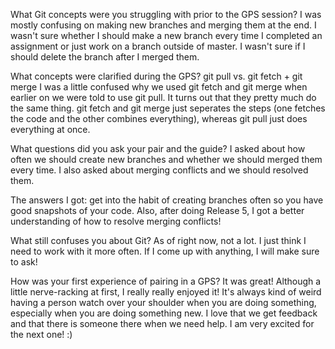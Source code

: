 What Git concepts were you struggling with prior to the GPS session?
I was mostly confusing on making new branches and merging them at the end. I wasn't sure whether I should make a new branch every time I completed an assignment or just work on a branch outside of master. I wasn't sure if I should delete the branch after I merged them.

What concepts were clarified during the GPS?
git pull vs. git fetch + git merge
I was a little confused why we used git fetch and git merge when earlier on we were told to use git pull. It turns out that they pretty much do the same thing. git fetch and git merge just seperates the steps (one fetches the code and the other combines everything), whereas git pull just does everything at once.

What questions did you ask your pair and the guide?
I asked about how often we should create new branches and whether we should merged them every time. I also asked about merging conflicts and we should resolved them. 

The answers I got: get into the habit of creating branches often so you have good snapshots of your code. Also, after doing Release 5, I got a better understanding of how to resolve merging conflicts!

What still confuses you about Git?
As of right now, not a lot. I just think I need to work with it more often. If I come up with anything, I will make sure to ask!

How was your first experience of pairing in a GPS?
It was great! Although a little nerve-racking at first, I really really enjoyed it! It's always kind of weird having a person watch over your shoulder when you are doing something, especially when you are doing something new. I love that we get feedback and that there is someone there when we need help. I am very excited for the next one! :)